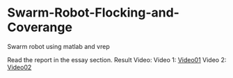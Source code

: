 # Swarm-Robot-Flocking-and-Coverange
Swarm robot using matlab and vrep

Read the report in the essay section.
Result Video:
Video 1: [Video01](https://www.youtube.com/watch?v=PzAt31AWvQU)
Video 2: [Video02](https://www.youtube.com/watch?v=p2Gs6GgReUg)
